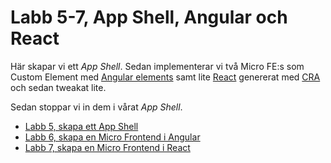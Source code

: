 Labb 5-7, App Shell, Angular och React
======================================
Här skapar vi ett _App Shell_. Sedan implementerar vi två Micro FE:s som Custom Element med
[Angular elements](https://angular.io/guide/elements#angular-elements-overview) samt lite
[React](https://reactjs.org/) genererat med [CRA](https://create-react-app.dev/) och sedan tweakat
lite.

Sedan stoppar vi in dem i vårat _App Shell_.

- [Labb 5, skapa ett App Shell]()
- [Labb 6, skapa en Micro Frontend i Angular]()
- [Labb 7, skapa en Micro Frontend i React]()
